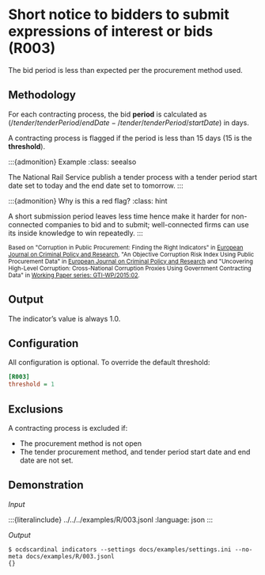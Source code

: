# Short notice to bidders to submit expressions of interest or bids (R003)

The bid period is less than expected per the procurement method used.

## Methodology

For each contracting process, the bid **period** is calculated as $(/tender/tenderPeriod/endDate - /tender/tenderPeriod/startDate)$ in days.

A contracting process is flagged if the period is less than 15 days (15 is the **threshold**).

:::{admonition} Example
:class: seealso

The National Rail Service publish a tender process with a tender period start date set to today and the end date set to tomorrow.
:::

:::{admonition} Why is this a red flag?
:class: hint

A short submission period leaves less time hence make it harder for non-connected companies to bid and to submit; well-connected firms can use its inside knowledge to win repeatedly.
:::

<small>Based on "Corruption in Public Procurement: Finding the Right Indicators" in [European Journal on Criminal Policy and Research](https://link.springer.com/article/10.1007/s10610-016-9312-3), "An Objective Corruption Risk Index Using Public Procurement Data" in [European Journal on Criminal Policy and Research](https://link.springer.com/article/10.1007/s10610-016-9308-z) and "Uncovering High-Level Corruption: Cross-National Corruption Proxies Using Government Contracting Data" in [Working Paper series: GTI-WP/2015:02](https://www.govtransparency.eu/wp-content/uploads/2015/11/GTI_WP2015_2_Fazekas_Kocsis_151015.pdf).</small>

## Output

The indicator’s value is always 1.0.

## Configuration

All configuration is optional. To override the default threshold:

```ini
[R003]
threshold = 1
```

## Exclusions

A contracting process is excluded if:
- The procurement method is not open
- The tender procurement method, and tender period start date and end date are not set.

## Demonstration

*Input*

:::{literalinclude} ../../../examples/R/003.jsonl
:language: json
:::

*Output*

```console
$ ocdscardinal indicators --settings docs/examples/settings.ini --no-meta docs/examples/R/003.jsonl
{}

```

